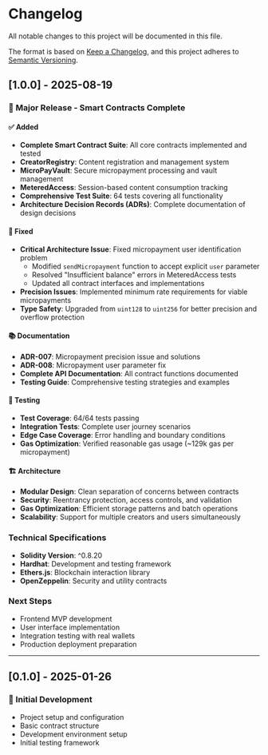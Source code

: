 # Changelog

All notable changes to this project will be documented in this file.

The format is based on [Keep a Changelog](https://keepachangelog.com/en/1.0.0/),
and this project adheres to [Semantic Versioning](https://semver.org/spec/v2.0.0.html).

## [1.0.0] - 2025-08-19

### 🎉 Major Release - Smart Contracts Complete

#### ✅ Added
- **Complete Smart Contract Suite**: All core contracts implemented and tested
- **CreatorRegistry**: Content registration and management system
- **MicroPayVault**: Secure micropayment processing and vault management
- **MeteredAccess**: Session-based content consumption tracking
- **Comprehensive Test Suite**: 64 tests covering all functionality
- **Architecture Decision Records (ADRs)**: Complete documentation of design decisions

#### 🔧 Fixed
- **Critical Architecture Issue**: Fixed micropayment user identification problem
  - Modified `sendMicropayment` function to accept explicit `user` parameter
  - Resolved "Insufficient balance" errors in MeteredAccess tests
  - Updated all contract interfaces and implementations
- **Precision Issues**: Implemented minimum rate requirements for viable micropayments
- **Type Safety**: Upgraded from `uint128` to `uint256` for better precision and overflow protection

#### 📚 Documentation
- **ADR-007**: Micropayment precision issue and solutions
- **ADR-008**: Micropayment user parameter fix
- **Complete API Documentation**: All contract functions documented
- **Testing Guide**: Comprehensive testing strategies and examples

#### 🧪 Testing
- **Test Coverage**: 64/64 tests passing
- **Integration Tests**: Complete user journey scenarios
- **Edge Case Coverage**: Error handling and boundary conditions
- **Gas Optimization**: Verified reasonable gas usage (~129k gas per micropayment)

#### 🏗️ Architecture
- **Modular Design**: Clean separation of concerns between contracts
- **Security**: Reentrancy protection, access controls, and validation
- **Gas Optimization**: Efficient storage patterns and batch operations
- **Scalability**: Support for multiple creators and users simultaneously

### Technical Specifications
- **Solidity Version**: ^0.8.20
- **Hardhat**: Development and testing framework
- **Ethers.js**: Blockchain interaction library
- **OpenZeppelin**: Security and utility contracts

### Next Steps
- Frontend MVP development
- User interface implementation
- Integration testing with real wallets
- Production deployment preparation

---

## [0.1.0] - 2025-01-26

### 🚀 Initial Development
- Project setup and configuration
- Basic contract structure
- Development environment setup
- Initial testing framework
